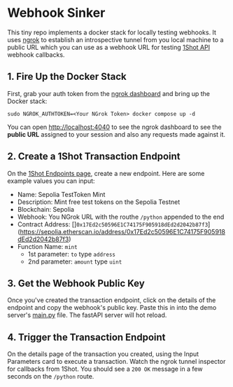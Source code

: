# Webhook Sinker

This tiny repo implements a docker stack for locally testing webhooks. It uses [ngrok](https://ngrok.com) to establish an introspective
tunnel from you local machine to a public URL which you can use as a webhook URL for testing [1Shot API](https://1shotapi.com) webhook callbacks. 

## 1. Fire Up the Docker Stack

First, grab your auth token from the [ngrok dashboard](https://dashboard.ngrok.com/endpoints) and bring up the Docker stack:

```
sudo NGROK_AUTHTOKEN=<Your NGrok Token> docker compose up -d
```

You can open [http://localhost:4040](http://localhost:4040) to see the ngrok dashboard to see the **public URL** assigned to your session and also
any requests made against it. 

## 2. Create a 1Shot Transaction Endpoint

On the [1Shot Endpoints page](https://app.1shotapi.com/endpoints), create a new endpoint. Here are some example values you can input:

- Name: Sepolia TestToken Mint
- Description: Mint free test tokens on the Sepolia Testnet
- Blockchain: Sepolia
- Webhook: You NGrok URL with the routhe `/python` appended to the end
- Contract Address: []`0x17Ed2c50596E1C74175F905918dEd2d2042b87f3`](https://sepolia.etherscan.io/address/0x17Ed2c50596E1C74175F905918dEd2d2042b87f3)
- Function Name: `mint`
    - 1st parameter: `to` type `address`
    - 2nd parameter: `amount` type `uint`

## 3. Get the Webhook Public Key

Once you've created the transaction endpoint, click on the details of the endpoint and copy the webhook's public key. Paste this in into the 
demo server's [main.py](./src/python/main.py#L38) file. The fastAPI server will hot reload. 

## 4. Trigger the Transaction Endpoint

On the details page of the transaction you created, using the Input Parameters card to execute a transaction. Watch the ngrok tunnel inspector 
for callbacks from 1Shot. You should see a `200 OK` message in a few seconds on the `/python` route. 